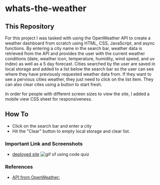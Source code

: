 # whats-the-weather

## This Repository

For this project I was tasked with using the OpenWeather API to create a weather dashboard from scratch using HTML, CSS, JavaScript, and async functions. By entering a city name in the search bar, weather data is retrieved from the API and provides the user with the current weather conditions (date, weather icon, temperature, humidity, wind speed, and uv index) as well as a 5 day forecast. Cities searched by the user are saved in local storage and added to a list below the search bar so the user can see where they have previously requested weather data from. If they want to see a pervious cities weather, they just need to click on the list item. They can also clear cites using a button to start fresh.

In order for people with different screen sizes to view the site, I added a mobile view CSS sheet for responsiveness.

## How To
* Click on the search bar and enter a city
* Hit the "Clear" button to empty local storage and clear list.

### Important Link and Screenshots
* [deployed site](https://breyera.github.io/whats-the-weather/)
![gif of using code quiz](assets/imgages/weather-dashboard.gif)

### References
* [API from OpenWeather: ](https://openweathermap.org/api)